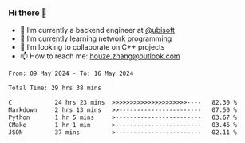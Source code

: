 ### Hi there 👋
- 🔭 I’m currently a backend engineer at [@ubisoft](https://github.com/ubisoft)
- 🌱 I’m currently learning network programming
- 👯 I’m looking to collaborate on C++ projects
- 📫 How to reach me: houze.zhang@outlook.com

<!--START_SECTION:waka-->

```txt
From: 09 May 2024 - To: 16 May 2024

Total Time: 29 hrs 38 mins

C            24 hrs 23 mins  >>>>>>>>>>>>>>>>>>>>>----   82.30 %
Markdown     2 hrs 13 mins   >>-----------------------   07.50 %
Python       1 hr 5 mins     >------------------------   03.67 %
CMake        1 hr 1 min      >------------------------   03.46 %
JSON         37 mins         >------------------------   02.11 %
```

<!--END_SECTION:waka-->
